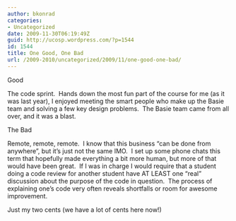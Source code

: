 ```yaml
---
author: bkonrad
categories:
- Uncategorized
date: 2009-11-30T06:19:49Z
guid: http://ucosp.wordpress.com/?p=1544
id: 1544
title: One Good, One Bad
url: /2009-2010/uncategorized/2009/11/one-good-one-bad/
---
```


Good

The code sprint.  Hands down the most fun part of the course for me (as it was last year), I enjoyed meeting the smart people who make up the Basie team and solving a few key design problems.  The Basie team came from all over, and it was a blast.

The Bad

Remote, remote, remote.  I know that this business &#8220;can be done from anywhere&#8221;, but it&#8217;s just not the same IMO.  I set up some phone chats this term that hopefully made everything a bit more human, but more of that would have been great.  If I was in charge I would require that a student doing a code review for another student have AT LEAST one &#8220;real&#8221; discussion about the purpose of the code in question.  The process of explaining one&#8217;s code very often reveals shortfalls or room for awesome improvement.

Just my two cents (we have a lot of cents here now!)